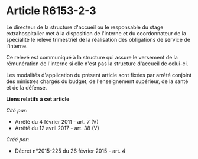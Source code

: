 # Article R6153-2-3

Le  directeur de la structure d'accueil ou le responsable du stage  extrahospitalier met à la disposition de l'interne et du
coordonnateur  de la spécialité le relevé trimestriel de la réalisation des obligations  de service de l'interne.

Ce relevé est communiqué à la structure qui  assure le versement de la rémunération de l'interne si elle n'est pas  la
structure d'accueil de celui-ci.

Les modalités d'application du présent  article sont fixées par arrêté conjoint des ministres chargés du budget,  de
l'enseignement supérieur, de la santé et de la défense.

**Liens relatifs à cet article**

_Cité par_:

  - Arrêté du 4 février 2011 - art. 7 (V)
  - Arrêté du 12 avril 2017 - art. 38 (V)

_Créé par_:

  - Décret n°2015-225 du 26 février 2015 - art. 4
